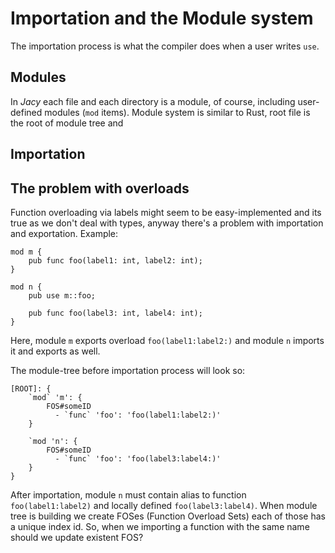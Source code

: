 # Importation and the Module system

The importation process is what the compiler does when a user writes `use`.

## Modules

In _Jacy_ each file and each directory is a module, of course, including user-defined modules (`mod` items).
Module system is similar to Rust, root file is the root of module tree and


## Importation


## The problem with overloads

Function overloading via labels might seem to be easy-implemented and its true as we don't deal with types, anyway there's a problem with importation and exportation.
Example:
```jc
mod m {
    pub func foo(label1: int, label2: int);
}

mod n {
    pub use m::foo;

    pub func foo(label3: int, label4: int);
}
```

Here, module `m` exports overload `foo(label1:label2:)` and module `n` imports it and exports as well.

The module-tree before importation process will look so:
```
[ROOT]: {
    `mod` 'm': {
        FOS#someID
          - `func` 'foo': 'foo(label1:label2:)'
    }

    `mod 'n': {
        FOS#someID
          - `func` 'foo': 'foo(label3:label4:)'
    }
}
```

After importation, module `n` must contain alias to function `foo(label1:label2)` and locally defined `foo(label3:label4)`.
When module tree is building we create FOSes (Function Overload Sets) each of those has a unique index id.
So, when we importing a function with the same name should we update existent FOS? 
